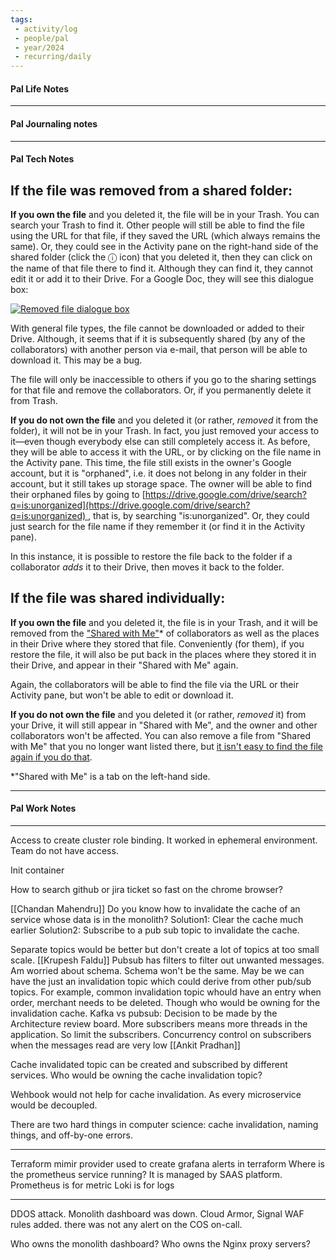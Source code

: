 ```yaml
---
tags:
 - activity/log
 - people/pal
 - year/2024
 - recurring/daily
---
```

#### Pal Life Notes




-----------
#### Pal Journaling notes 





------

#### Pal Tech Notes



[](https://webapps.stackexchange.com/posts/132606/timeline)

## If the file was removed from a shared folder:

**If you own the file** and you deleted it, the file will be in your Trash. You can search your Trash to find it. Other people will still be able to find the file using the URL for that file, if they saved the URL (which always remains the same). Or, they could see in the Activity pane on the right-hand side of the shared folder (click the ⓘ icon) that you deleted it, then they can click on the name of that file there to find it. Although they can find it, they cannot edit it or add it to their Drive. For a Google Doc, they will see this dialogue box:

[![Removed file dialogue box](https://i.stack.imgur.com/aUrmX.png)](https://i.stack.imgur.com/aUrmX.png)

With general file types, the file cannot be downloaded or added to their Drive. Although, it seems that if it is subsequently shared (by any of the collaborators) with another person via e-mail, that person will be able to download it. This may be a bug.

The file will only be inaccessible to others if you go to the sharing settings for that file and remove the collaborators. Or, if you permanently delete it from Trash.

**If you do not own the file** and you deleted it (or rather, _removed_ it from the folder), it will not be in your Trash. In fact, you just removed your access to it—even though everybody else can still completely access it. As before, they will be able to access it with the URL, or by clicking on the file name in the Activity pane. This time, the file still exists in the owner's Google account, but it is "orphaned", i.e. it does not belong in any folder in their account, but it still takes up storage space. The owner will be able to find their orphaned files by going to [https://drive.google.com/drive/search?q=is:unorganized](https://drive.google.com/drive/search?q=is:unorganized) , that is, by searching "is:unorganized". Or, they could just search for the file name if they remember it (or find it in the Activity pane).

In this instance, it is possible to restore the file back to the folder if a collaborator _adds_ it to their Drive, then moves it back to the folder.

## If the file was shared individually:

**If you own the file** and you deleted it, the file is in your Trash, and it will be removed from the ["Shared with Me"](https://drive.google.com/drive/shared-with-me)* of collaborators as well as the places in their Drive where they stored that file. Conveniently (for them), if you restore the file, it will also be put back in the places where they stored it in their Drive, and appear in their "Shared with Me" again.

Again, the collaborators will be able to find the file via the URL or their Activity pane, but won't be able to edit or download it.

**If you do not own the file** and you deleted it (or rather, _removed_ it) from your Drive, it will still appear in "Shared with Me", and the owner and other collaborators won't be affected. You can also remove a file from "Shared with Me" that you no longer want listed there, but [it isn't easy to find the file again if you do that](https://webapps.stackexchange.com/a/132442/109353).

*"Shared with Me" is a tab on the left-hand side.




------ 
#### Pal Work Notes


-------



Access to create cluster role binding. It worked in ephemeral environment. 
Team do not have access. 

Init container 

How to search github or jira ticket so fast on the chrome browser? 


[[Chandan Mahendru]] Do you know how to invalidate the cache of an service whose data is in the monolith?
Solution1: Clear the cache much earlier
Solution2: Subscribe to a pub sub topic to invalidate the cache. 

Separate topics would be better but don't create a lot of topics at too small scale. [[Krupesh Faldu]]
Pubsub has filters to filter out unwanted messages.
Am worried about schema. Schema won't be the same. 
May be we can have the just an invalidation topic which could derive from other pub/sub topics. For example, common invalidation topic whould have an entry when order, merchant needs to be deleted. Though who would be owning for the invalidation cache. 
Kafka vs pubsub: Decision to be made by the Architecture review board. 
More subscribers means more threads in the application. So limit the subscribers. 
Concurrency control on subscribers when the messages read are very low [[Ankit Pradhan]]

Cache invalidated topic can be created and subscribed by different services. Who would be owning the cache invalidation topic? 

Wehbook would not help for cache invalidation. As every microservice would be decoupled. 

There are two hard things in computer science: cache invalidation, naming things, and off-by-one errors. 

-------
Terraform mimir provider used to create grafana alerts in terraform
Where is the prometheus service running? It is managed by SAAS platform. 
Prometheus is for metric
Loki is for logs

------
DDOS attack. Monolith dashboard was down. Cloud Armor, Signal WAF rules added. 
there was not any alert on the COS on-call. 

Who owns the monolith dashboard? 
Who owns the Nginx proxy servers? 